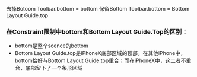去掉Botoom Toolbar.bottom = bottom
保留Bottom Toolbar.bottom = Bottom Layout Guide.top

### 在Constraint限制中bottom和Bottom Layout Guide.Top的区别：
- bottom是整个scence的bottom
- Bottom Layout Guide.top是iPhoneX底部区域的顶部。在其他iPhone中，bottom恰好与Bottom Layout Guide.top重合；而在iPhoneX中，这二者不重合，底部留下了一个条形区域